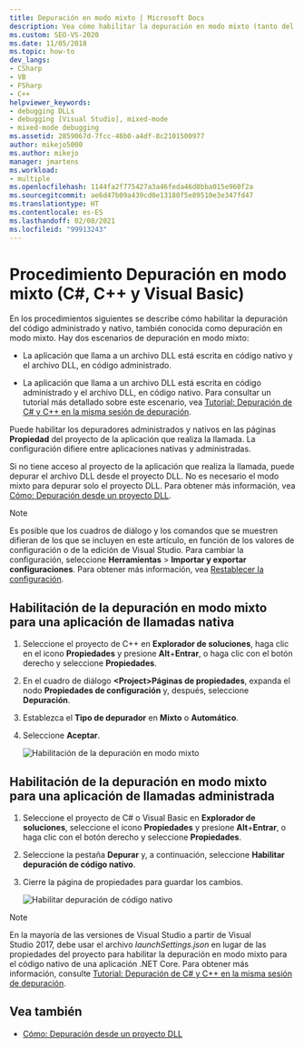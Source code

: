 ```yaml
---
title: Depuración en modo mixto | Microsoft Docs
description: Vea cómo habilitar la depuración en modo mixto (tanto del código administrado como del nativo) en las páginas de propiedades del proyecto de la aplicación que realiza la llamada.
ms.custom: SEO-VS-2020
ms.date: 11/05/2018
ms.topic: how-to
dev_langs:
- CSharp
- VB
- FSharp
- C++
helpviewer_keywords:
- debugging DLLs
- debugging [Visual Studio], mixed-mode
- mixed-mode debugging
ms.assetid: 2859067d-7fcc-46b0-a4df-8c2101500977
author: mikejo5000
ms.author: mikejo
manager: jmartens
ms.workload:
- multiple
ms.openlocfilehash: 1144fa2f775427a3a46feda46d8bba015e960f2a
ms.sourcegitcommit: ae6d47b09a439cd0e13180f5e89510e3e347fd47
ms.translationtype: HT
ms.contentlocale: es-ES
ms.lasthandoff: 02/08/2021
ms.locfileid: "99913243"
---
```

# <a name="how-to-debug-in-mixed-mode-c-c-visual-basic"></a>Procedimiento Depuración en modo mixto (C#, C++ y Visual Basic)

En los procedimientos siguientes se describe cómo habilitar la depuración del código administrado y nativo, también conocida como depuración en modo mixto. Hay dos escenarios de depuración en modo mixto:

- La aplicación que llama a un archivo DLL está escrita en código nativo y el archivo DLL, en código administrado.

- La aplicación que llama a un archivo DLL está escrita en código administrado y el archivo DLL, en código nativo. Para consultar un tutorial más detallado sobre este escenario, vea [Tutorial: Depuración de C# y C++ en la misma sesión de depuración](../debugger/how-to-debug-managed-and-native-code.md).

Puede habilitar los depuradores administrados y nativos en las páginas **Propiedad** del proyecto de la aplicación que realiza la llamada. La configuración difiere entre aplicaciones nativas y administradas.

Si no tiene acceso al proyecto de la aplicación que realiza la llamada, puede depurar el archivo DLL desde el proyecto DLL. No es necesario el modo mixto para depurar solo el proyecto DLL. Para obtener más información, vea [Cómo: Depuración desde un proyecto DLL](../debugger/how-to-debug-from-a-dll-project.md).

> [!NOTE]
> Es posible que los cuadros de diálogo y los comandos que se muestren difieran de los que se incluyen en este artículo, en función de los valores de configuración o de la edición de Visual Studio. Para cambiar la configuración, seleccione **Herramientas** > **Importar y exportar configuraciones**. Para obtener más información, vea [Restablecer la configuración](../ide/environment-settings.md#reset-settings).

## <a name="enable-mixed-mode-debugging-for-a-native-calling-app"></a>Habilitación de la depuración en modo mixto para una aplicación de llamadas nativa

1. Seleccione el proyecto de C++ en **Explorador de soluciones**, haga clic en el icono **Propiedades** y presione **Alt**+**Entrar**, o haga clic con el botón derecho y seleccione **Propiedades**.

1. En el cuadro de diálogo **\<Project>Páginas de propiedades**, expanda el nodo **Propiedades de configuración** y, después, seleccione **Depuración**.

1. Establezca el **Tipo de depurador** en **Mixto** o **Automático**.

1. Seleccione **Aceptar**.

   ![Habilitación de la depuración en modo mixto](../debugger/media/dbg-mixed-mode-from-native.png "Habilitación de la depuración en modo mixto")

## <a name="enable-mixed-mode-debugging-for-a-managed-calling-app"></a>Habilitación de la depuración en modo mixto para una aplicación de llamadas administrada

1. Seleccione el proyecto de C# o Visual Basic en **Explorador de soluciones**, seleccione el icono **Propiedades** y presione **Alt**+**Entrar**, o haga clic con el botón derecho y seleccione **Propiedades**.

1. Seleccione la pestaña **Depurar** y, a continuación, seleccione **Habilitar depuración de código nativo**.

1. Cierre la página de propiedades para guardar los cambios.

   ![Habilitar depuración de código nativo](../debugger/media/dbg-mixed-mode-from-csharp.png "Habilitar depuración de código nativo")

> [!NOTE]
> En la mayoría de las versiones de Visual Studio a partir de Visual Studio 2017, debe usar el archivo *launchSettings.json* en lugar de las propiedades del proyecto para habilitar la depuración en modo mixto para el código nativo de una aplicación .NET Core. Para obtener más información, consulte [Tutorial: Depuración de C# y C++ en la misma sesión de depuración](../debugger/how-to-debug-managed-and-native-code.md).

## <a name="see-also"></a>Vea también

- [Cómo: Depuración desde un proyecto DLL](../debugger/how-to-debug-from-a-dll-project.md)